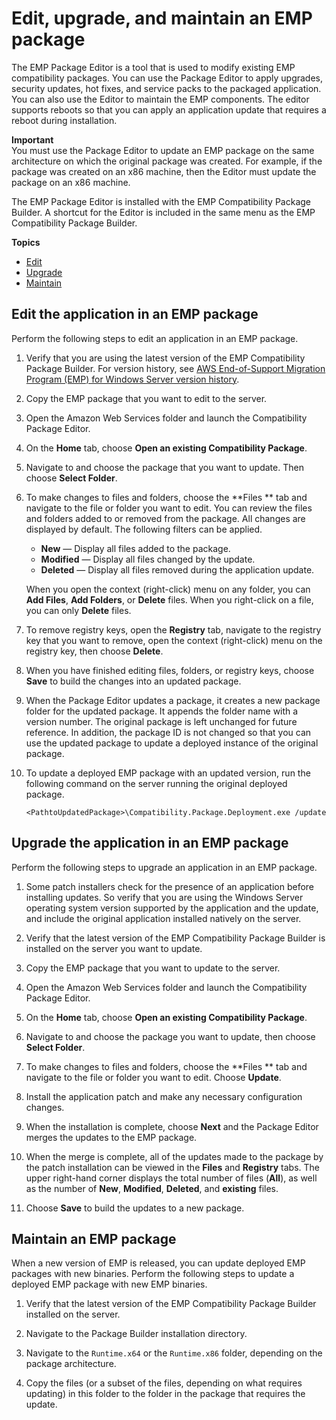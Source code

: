 # Edit, upgrade, and maintain an EMP package<a name="emp-edit-upgrade-maintain"></a>

 The EMP Package Editor is a tool that is used to modify existing EMP compatibility packages\. You can use the Package Editor to apply upgrades, security updates, hot fixes, and service packs to the packaged application\. You can also use the Editor to maintain the EMP components\. The editor supports reboots so that you can apply an application update that requires a reboot during installation\. 

**Important**  
You must use the Package Editor to update an EMP package on the same architecture on which the original package was created\. For example, if the package was created on an x86 machine, then the Editor must update the package on an x86 machine\. 

The EMP Package Editor is installed with the EMP Compatibility Package Builder\. A shortcut for the Editor is included in the same menu as the EMP Compatibility Package Builder\.

**Topics**
+ [Edit](#emp-edit)
+ [Upgrade](#emp-upgrade)
+ [Maintain](#emp-update-edit-maintain)

## Edit the application in an EMP package<a name="emp-edit"></a>

Perform the following steps to edit an application in an EMP package\.

1. Verify that you are using the latest version of the EMP Compatibility Package Builder\. For version history, see [AWS End\-of\-Support Migration Program \(EMP\) for Windows Server version history](emp-versions.md)\.

1. Copy the EMP package that you want to edit to the server\.

1. Open the Amazon Web Services folder and launch the Compatibility Package Editor\.

1. On the **Home** tab, choose **Open an existing Compatibility Package**\.

1. Navigate to and choose the package that you want to update\. Then choose **Select Folder**\.

1. To make changes to files and folders, choose the **Files ** tab and navigate to the file or folder you want to edit\. You can review the files and folders added to or removed from the package\. All changes are displayed by default\. The following filters can be applied\. 
   + **New** — Display all files added to the package\.
   + **Modified** — Display all files changed by the update\.
   + **Deleted** — Display all files removed during the application update\.

   When you open the context \(right\-click\) menu on any folder, you can **Add Files**, **Add Folders**, or **Delete** files\. When you right\-click on a file, you can only **Delete** files\.

1. To remove registry keys, open the **Registry** tab, navigate to the registry key that you want to remove, open the context \(right\-click\) menu on the registry key, then choose **Delete**\.

1. When you have finished editing files, folders, or registry keys, choose **Save** to build the changes into an updated package\.

1. When the Package Editor updates a package, it creates a new package folder for the updated package\. It appends the folder name with a version number\. The original package is left unchanged for future reference\. In addition, the package ID is not changed so that you can use the updated package to update a deployed instance of the original package\.

1. To update a deployed EMP package with an updated version, run the following command on the server running the original deployed package\.

   ```
   <PathtoUpdatedPackage>\Compatibility.Package.Deployment.exe /update
   ```

## Upgrade the application in an EMP package<a name="emp-upgrade"></a>

Perform the following steps to upgrade an application in an EMP package\.

1. Some patch installers check for the presence of an application before installing updates\. So verify that you are using the Windows Server operating system version supported by the application and the update, and include the original application installed natively on the server\.

1. Verify that the latest version of the EMP Compatibility Package Builder is installed on the server you want to update\.

1. Copy the EMP package that you want to update to the server\.

1. Open the Amazon Web Services folder and launch the Compatibility Package Editor\.

1. On the **Home** tab, choose **Open an existing Compatibility Package**\.

1. Navigate to and choose the package you want to update, then choose **Select Folder**\.

1. To make changes to files and folders, choose the **Files ** tab and navigate to the file or folder you want to edit\. Choose **Update**\.

1. Install the application patch and make any necessary configuration changes\.

1. When the installation is complete, choose **Next** and the Package Editor merges the updates to the EMP package\.

1. When the merge is complete, all of the updates made to the package by the patch installation can be viewed in the **Files** and **Registry** tabs\. The upper right\-hand corner displays the total number of files \(**All**\), as well as the number of **New**, **Modified**, **Deleted**, and **existing** files\.

1. Choose **Save** to build the updates to a new package\.

## Maintain an EMP package<a name="emp-update-edit-maintain"></a>

When a new version of EMP is released, you can update deployed EMP packages with new binaries\. Perform the following steps to update a deployed EMP package with new EMP binaries\.

1. Verify that the latest version of the EMP Compatibility Package Builder installed on the server\.

1. Navigate to the Package Builder installation directory\.

1. Navigate to the `Runtime.x64` or the `Runtime.x86` folder, depending on the package architecture\.

1. Copy the files \(or a subset of the files, depending on what requires updating\) in this folder to the folder in the package that requires the update\.